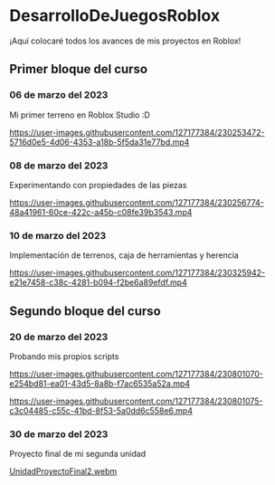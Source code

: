 # DesarrolloDeJuegosRoblox

¡Aquí colocaré todos los avances de mis proyectos en Roblox!

## Primer bloque del curso

### 06 de marzo del 2023
Mi primer terreno en Roblox Studio :D

https://user-images.githubusercontent.com/127177384/230253472-5716d0e5-4d06-4353-a18b-5f5da31e77bd.mp4


### 08 de marzo del 2023
Experimentando con propiedades de las piezas

https://user-images.githubusercontent.com/127177384/230256774-48a41961-60ce-422c-a45b-c08fe39b3543.mp4

### 10 de marzo del 2023
Implementación de terrenos, caja de herramientas y herencia

https://user-images.githubusercontent.com/127177384/230325942-e21e7458-c38c-4281-b094-f2be6a89efdf.mp4

## Segundo bloque del curso

### 20 de marzo del 2023
Probando mis propios scripts

https://user-images.githubusercontent.com/127177384/230801070-e254bd81-ea01-43d5-8a8b-f7ac6535a52a.mp4

https://user-images.githubusercontent.com/127177384/230801075-c3c04485-c55c-41bd-8f53-5a0dd6c558e6.mp4

### 30 de marzo del 2023
Proyecto final de mi segunda unidad

[UnidadProyectoFinal2.webm](https://user-images.githubusercontent.com/127177384/230866905-6f948c6e-1b0a-4272-9399-fd10ac34215f.webm)
